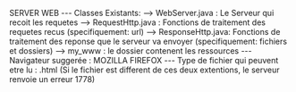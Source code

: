 SERVER WEB
--- Classes Existants: 
            --> WebServer.java : Le Serveur qui recoit les requetes
            --> RequestHttp.java : Fonctions de traitement des requetes recus (specifiquement: url)
            --> ResponseHttp.java: Fonctions de traitement des reponse que le serveur va envoyer (specifiquement: fichiers et dossiers)
            --> my_www : le dossier contenent les ressources
--- Navigateur suggerée : MOZILLA FIREFOX
--- Type de fichier qui peuvent etre lu : .html
    (Si le fichier est different de ces deux extentions, le serveur renvoie un erreur 1778)